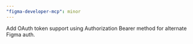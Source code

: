 ```yaml
---
"figma-developer-mcp": minor
---
```


Add OAuth token support using Authorization Bearer method for alternate Figma auth.
